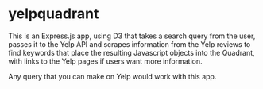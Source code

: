 yelpquadrant
============
This is an Express.js app, using D3 that takes a search query from the user, passes it to the Yelp API and scrapes information from the Yelp reviews to find keywords that place the resulting Javascript objects into the Quadrant, with links to the Yelp pages if users want more information.

Any query that you can make on Yelp would work with this app. 

